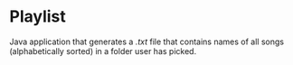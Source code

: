 # Playlist

Java application that generates a *.txt* file that contains names of all songs (alphabetically sorted) in a folder user has picked.
